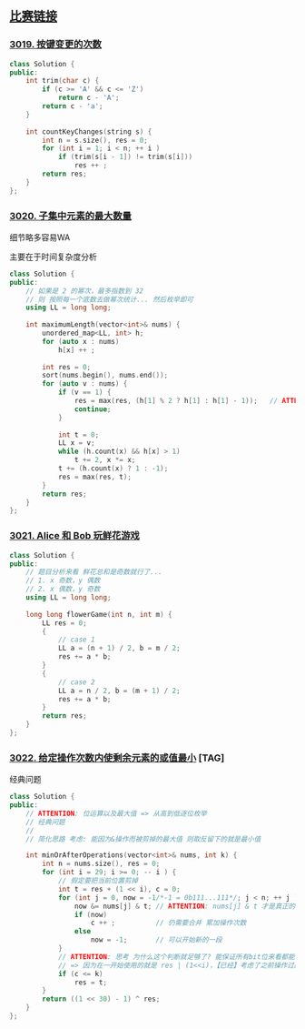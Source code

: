## [比赛链接](https://leetcode.cn/contest/weekly-contest-382/)


### [3019. 按键变更的次数](https://leetcode.cn/problems/number-of-changing-keys/)



```c++
class Solution {
public:
    int trim(char c) {
        if (c >= 'A' && c <= 'Z')
            return c - 'A';
        return c - 'a';
    }
    
    int countKeyChanges(string s) {
        int n = s.size(), res = 0;
        for (int i = 1; i < n; ++ i )
            if (trim(s[i - 1]) != trim(s[i]))
                res ++ ;
        return res;
    }
};
```


### [3020. 子集中元素的最大数量](https://leetcode.cn/problems/find-the-maximum-number-of-elements-in-subset/)

细节略多容易WA

主要在于时间复杂度分析

```c++
class Solution {
public:
    // 如果是 2 的幂次，最多指数到 32
    // 则 按照每一个底数去做幂次统计... 然后枚举即可
    using LL = long long;
    
    int maximumLength(vector<int>& nums) {
        unordered_map<LL, int> h;
        for (auto x : nums)
            h[x] ++ ;
        
        int res = 0;
        sort(nums.begin(), nums.end());
        for (auto v : nums) {
            if (v == 1) {
                res = max(res, (h[1] % 2 ? h[1] : h[1] - 1));   // ATTENTION: k=0
                continue;
            }
            
            int t = 0;
            LL x = v;
            while (h.count(x) && h[x] > 1)
                t += 2, x *= x;
            t += (h.count(x) ? 1 : -1);
            res = max(res, t);
        }
        return res;
    }
};
```

### [3021. Alice 和 Bob 玩鲜花游戏](https://leetcode.cn/problems/alice-and-bob-playing-flower-game/)



```c++
class Solution {
public:
    // 题目分析来看 鲜花总和是奇数就行了...
    // 1. x 奇数，y 偶数
    // 2. x 偶数，y 奇数
    using LL = long long;
    
    long long flowerGame(int n, int m) {
        LL res = 0;
        {
            // case 1
            LL a = (n + 1) / 2, b = m / 2;
            res += a * b;
        }
        {
            // case 2
            LL a = n / 2, b = (m + 1) / 2;
            res += a * b;
        }
        return res;
    }
};
```

### [3022. 给定操作次数内使剩余元素的或值最小](https://leetcode.cn/problems/minimize-or-of-remaining-elements-using-operations/) [TAG]

经典问题

```c++
class Solution {
public:
    // ATTENTION: 位运算以及最大值 => 从高到低逐位枚举
    // 经典问题
    //
    // 简化思路 考虑: 能因为&操作而被剪掉的最大值 则取反留下的就是最小值

    int minOrAfterOperations(vector<int>& nums, int k) {
        int n = nums.size(), res = 0;
        for (int i = 29; i >= 0; -- i ) {
            // 假定要把当前位置剪掉
            int t = res + (1 << i), c = 0;
            for (int j = 0, now = -1/*-1 = 0b111...111*/; j < n; ++ j ) {
                now &= nums[j] & t; // ATTENTION: nums[j] & t 才是真正的值 (只关心特定的bits)
                if (now)
                    c ++ ;          // 仍需要合并 累加操作次数
                else
                    now = -1;       // 可以开始新的一段
            }
            // ATTENTION: 思考 为什么这个判断就足够了? 能保证所有bit位来看都能在k次操作内实现目标?
            // => 因为在一开始使用的就是 res | (1<<i)，【已经】考虑了之前操作过的bits => 即每次校验当前bit的同时也校验了之前的bit位
            if (c <= k)
                res = t;
        }
        return ((1 << 30) - 1) ^ res;
    }
};
```
